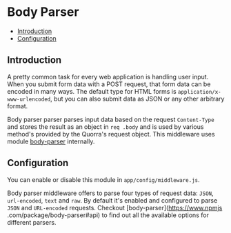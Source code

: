 # Body Parser

 - [Introduction](#introduction)
 - [Configuration](#configuration)

## Introduction

A pretty common task for every web application is handling user input. When you submit form data with a POST request,
that form data can be encoded in many ways. The default type for HTML forms is `application/x-www-urlencoded`, but you
can also submit data as JSON or any other arbitrary format.

Body parser parser parses input data based on the request `Content-Type` and stores the result as an object in `req
.body` and is used by various method's provided by the Quorra's request object. This middleware uses module
[body-parser](https://www.npmjs.com/package/body-parser) internally.

## Configuration

You can enable or disable this module in `app/config/middleware.js`.

Body parser middleware offers to parse four types of request data: `JSON`, `url-encoded`, `text` and `raw`. By
default it's enabled and configured to parse `JSON` and `URL-encoded` requests. Checkout [body-parser](https://www.npmjs
.com/package/body-parser#api) to find out all the available options for different parsers.
